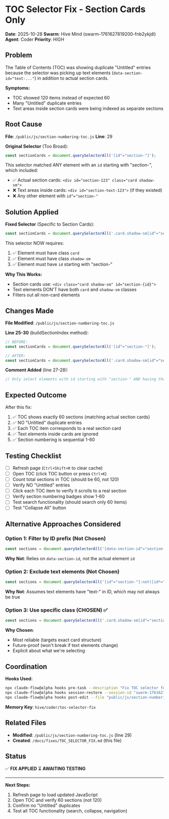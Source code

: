# TOC Selector Fix - Section Cards Only

**Date**: 2025-10-28
**Swarm**: Hive Mind (swarm-1761627819200-fnb2ykjdl)
**Agent**: Coder
**Priority**: HIGH

## Problem

The Table of Contents (TOC) was showing duplicate "Untitled" entries because the selector was picking up text elements (`data-section-id="text-..."`) in addition to actual section cards.

**Symptoms:**
- TOC showed 120 items instead of expected 60
- Many "Untitled" duplicate entries
- Text areas inside section cards were being indexed as separate sections

## Root Cause

**File**: `/public/js/section-numbering-toc.js`
**Line**: 29

**Original Selector** (Too Broad):
```javascript
const sectionCards = document.querySelectorAll('[id^="section-"]');
```

This selector matched ANY element with an `id` starting with "section-", which included:
- ✅ Actual section cards: `<div id="section-123" class="card shadow-sm">`
- ❌ Text areas inside cards: `<div id="section-text-123">` (if they existed)
- ❌ Any other element with `id^="section-"`

## Solution Applied

**Fixed Selector** (Specific to Section Cards):
```javascript
const sectionCards = document.querySelectorAll('.card.shadow-sm[id^="section-"]');
```

This selector NOW requires:
1. ✅ Element must have class `card`
2. ✅ Element must have class `shadow-sm`
3. ✅ Element must have `id` starting with "section-"

**Why This Works:**
- Section cards use: `<div class="card shadow-sm" id="section-{id}">`
- Text elements DON'T have both `card` and `shadow-sm` classes
- Filters out all non-card elements

## Changes Made

**File Modified**: `/public/js/section-numbering-toc.js`

**Line 25-30** (buildSectionIndex method):
```javascript
// BEFORE:
const sectionCards = document.querySelectorAll('[id^="section-"]');

// AFTER:
const sectionCards = document.querySelectorAll('.card.shadow-sm[id^="section-"]');
```

**Comment Added** (line 27-28):
```javascript
// Only select elements with id starting with "section-" AND having the section card class
```

## Expected Outcome

After this fix:
1. ✅ TOC shows exactly 60 sections (matching actual section cards)
2. ✅ NO "Untitled" duplicate entries
3. ✅ Each TOC item corresponds to a real section card
4. ✅ Text elements inside cards are ignored
5. ✅ Section numbering is sequential 1-60

## Testing Checklist

- [ ] Refresh page (`Ctrl+Shift+R` to clear cache)
- [ ] Open TOC (click TOC button or press `Ctrl+K`)
- [ ] Count total sections in TOC (should be 60, not 120)
- [ ] Verify NO "Untitled" entries
- [ ] Click each TOC item to verify it scrolls to a real section
- [ ] Verify section numbering badges show 1-60
- [ ] Test search functionality (should search only 60 items)
- [ ] Test "Collapse All" button

## Alternative Approaches Considered

### Option 1: Filter by ID prefix (Not Chosen)
```javascript
const sections = document.querySelectorAll('[data-section-id^="section-"]');
```
**Why Not**: Relies on `data-section-id`, not the actual element `id`

### Option 2: Exclude text elements (Not Chosen)
```javascript
const sections = document.querySelectorAll('[id^="section-"]:not([id*="text-"])');
```
**Why Not**: Assumes text elements have "text-" in ID, which may not always be true

### Option 3: Use specific class (CHOSEN) ✅
```javascript
const sections = document.querySelectorAll('.card.shadow-sm[id^="section-"]');
```
**Why Chosen**:
- Most reliable (targets exact card structure)
- Future-proof (won't break if text elements change)
- Explicit about what we're selecting

## Coordination

**Hooks Used:**
```bash
npx claude-flow@alpha hooks pre-task --description "Fix TOC selector for section cards only"
npx claude-flow@alpha hooks session-restore --session-id "swarm-1761627819200-fnb2ykjdl"
npx claude-flow@alpha hooks post-edit --file "public/js/section-numbering-toc.js" --memory-key "hive/coder/toc-selector-fix"
```

**Memory Key**: `hive/coder/toc-selector-fix`

## Related Files

- **Modified**: `/public/js/section-numbering-toc.js` (line 29)
- **Created**: `/docs/fixes/TOC_SELECTOR_FIX.md` (this file)

## Status

✅ **FIX APPLIED**
⏳ **AWAITING TESTING**

---

**Next Steps:**
1. Refresh page to load updated JavaScript
2. Open TOC and verify 60 sections (not 120)
3. Confirm no "Untitled" duplicates
4. Test all TOC functionality (search, collapse, navigation)
